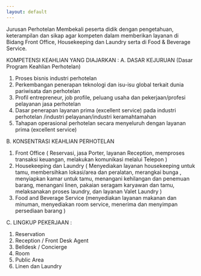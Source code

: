 ```yaml
---
layout: default
---
```


Jurusan Perhotelan
Membekali peserta didik dengan pengetahuan, keterampilan dan sikap agar kompeten dalam memberikan layanan di Bidang Front Office, Housekeeping dan Laundry serta di Food & Beverage Service.

KOMPETENSI KEAHLIAN YANG DIAJARKAN :
A. DASAR KEJURUAN (Dasar Program Keahlian Perhotelan)
1.	Proses bisnis industri perhotelan
2.	Perkembangan penerapan teknologi dan isu-isu global terkait dunia pariwisata dan perhotelan
3.	Profil entrepreneur, job profile, peluang usaha dan pekerjaan/profesi pelayanan jasa perhotelan
4.	Dasar penerapan layanan prima (excellent service) pada industri perhotelan /industri pelayanan/industri keramahtamahan
5.	Tahapan operasional perhotelan secara menyeluruh dengan layanan prima (excellent service)

B. KONSENTRASI KEAHLIAN PERHOTELAN
1.	Front Office ( Reservasi, jasa Porter, layanan  Reception, memproses transaksi keuangan, melakukan komunikasi melalui Telepon )
2.	Housekeeping dan Laundry ( Menyediakan layanan housekeeping untuk tamu, membersihkan lokasi/area dan peralatan,  merangkai bunga , menyiapkan kamar untuk tamu, menangani kehilangan dan penemuan barang, menangani linen, pakaian seragam karyawan dan tamu, melaksanakan proses laundry, dan layanan Valet Laundry )
3.	Food and Beverage Service (menyediakan layanan makanan dan minuman, menyediakan room service, menerima dan menyimpan persediaan barang )

C. LINGKUP PEKERJAAN :
1.	Reservation
2.	Reception / Front Desk Agent
3.	Belldesk / Concierge
4.	Room
5.	Public Area
6.	Linen dan Laundry

